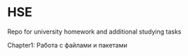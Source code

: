 # HSE
Repo for university homework and additional studying tasks


Chapter1: Работа с файлами и пакетами
